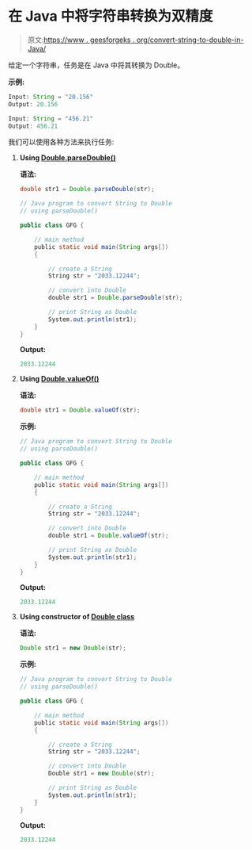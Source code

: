# 在 Java 中将字符串转换为双精度

> 原文:[https://www . geesforgeks . org/convert-string-to-double-in-Java/](https://www.geeksforgeeks.org/convert-string-to-double-in-java/)

给定一个字符串，任务是在 Java 中将其转换为 Double。

**示例:**

```java
Input: String = "20.156"
Output: 20.156

Input: String = "456.21"
Output: 456.21

```

我们可以使用各种方法来执行任务:

1.  **Using [Double.parseDouble()](https://www.geeksforgeeks.org/double-parsedouble-method-in-java-with-examples/)**

    **语法:**

    ```java
    double str1 = Double.parseDouble(str); 

    ```

    ```java
    // Java program to convert String to Double
    // using parseDouble()

    public class GFG {

        // main method
        public static void main(String args[])
        {

            // create a String
            String str = "2033.12244";

            // convert into Double
            double str1 = Double.parseDouble(str);

            // print String as Double
            System.out.println(str1);
        }
    }
    ```

    **Output:**

    ```java
    2033.12244

    ```

2.  **Using [Double.valueOf()](https://www.geeksforgeeks.org/data-conversion-using-valueof-method-java/)**

    **语法:**

    ```java
    double str1 = Double.valueOf(str); 

    ```

    **示例:**

    ```java
    // Java program to convert String to Double
    // using parseDouble()

    public class GFG {

        // main method
        public static void main(String args[])
        {

            // create a String
            String str = "2033.12244";

            // convert into Double
            double str1 = Double.valueOf(str);

            // print String as Double
            System.out.println(str1);
        }
    }
    ```

    **Output:**

    ```java
    2033.12244

    ```

3.  **Using constructor of [Double class](https://www.geeksforgeeks.org/java-lang-double-class-java/)**

    **语法:**

    ```java
    Double str1 = new Double(str); 

    ```

    **示例:**

    ```java
    // Java program to convert String to Double
    // using parseDouble()

    public class GFG {

        // main method
        public static void main(String args[])
        {

            // create a String
            String str = "2033.12244";

            // convert into Double
            Double str1 = new Double(str);

            // print String as Double
            System.out.println(str1);
        }
    }
    ```

    **Output:**

    ```java
    2033.12244

    ```